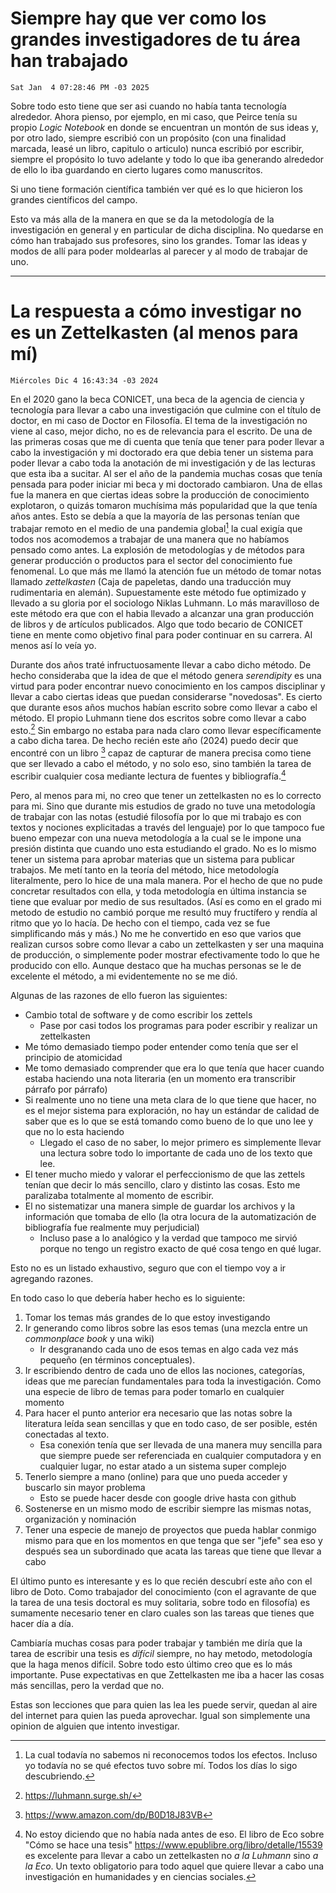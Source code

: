 # Siempre hay que ver como los grandes investigadores de tu área han trabajado

`Sat Jan  4 07:28:46 PM -03 2025`

Sobre todo esto tiene que ser asi cuando no había tanta tecnología alrededor.
Ahora pienso, por ejemplo, en mi caso, que Peirce tenía su propio *Logic Notebook*
en donde se encuentran un montón de sus ideas y, por otro lado,
siempre escribió con un propósito (con una finalidad marcada, leasé un libro, capitulo o articulo)
nunca escribió por escribir, siempre el propósito lo tuvo adelante
y todo lo que iba generando alrededor de ello lo iba guardando en cierto lugares
como manuscritos.

Si uno tiene formación científica también ver qué es lo que hicieron los grandes científicos
del campo.

Esto va más alla de la manera en que se da la metodología de la investigación
en general y en particular de dicha disciplina.
No quedarse en cómo han trabajado sus profesores, sino los grandes.
Tomar las ideas y modos de allí para poder moldearlas al parecer y al modo de trabajar de uno.

---

# La respuesta a cómo investigar no es un Zettelkasten (al menos para mí)

`Miércoles Dic 4 16:43:34 -03 2024`

En el 2020 gano la beca CONICET, una beca de la agencia de ciencia y tecnología
para llevar a cabo una investigación que culmine con el título de doctor,
en mi caso de Doctor en Filosofía.
El tema de la investigación no viene al caso, mejor dicho,
no es de relevancia para el escrito.
De una de las primeras cosas que me di cuenta que
tenía que tener para poder llevar
a cabo la investigación y mi doctorado era que
debia tener un sistema para poder
llevar a cabo toda la anotación de mi investigación y
de las lecturas que esta iba a sucitar.
Al ser el año de la pandemia muchas cosas que
tenía pensada para poder iniciar mi beca
y mi doctorado cambiaron.
Una de ellas fue la manera en que ciertas ideas sobre la producción de conocimiento explotaron,
o quizás tomaron muchísima más popularidad que la que tenía años antes.
Esto se debía a que la mayoría de las personas tenían que trabajar remoto en el
medio de una pandemia global[^1]
la cual exigía que todos nos acomodemos a trabajar de una manera que
no habíamos pensado como antes.
La explosión de metodologías y de métodos para generar producción o
productos para el sector del conocimiento fue fenomenal.
Lo que más me llamó la atención fue un método de tomar notas llamado *zettelkasten*
(Caja de papeletas, dando una traducción muy rudimentaria en alemán).
Supuestamente este método fue optimizado y
llevado a su gloria por el sociologo Niklas Luhmann.
Lo más maravilloso de este método era que
con el habia llevado a alcanzar una gran producción
de libros y de artículos publicados.
Algo que todo becario de CONICET tiene en mente
como objetivo final para poder continuar en su carrera.
Al menos así lo veía yo.

[^1]: La cual todavía no sabemos ni reconocemos todos los efectos. Incluso yo todavía no se qué efectos tuvo sobre mí. Todos los días lo sigo descubriendo.

Durante dos años traté infructuosamente llevar a cabo dicho método.
De hecho consideraba que la idea de que el método genera *serendipity*
es una virtud para poder encontrar nuevo conocimiento en los campos disciplinar
y llevar a cabo ciertas ideas que puedan considerarse "novedosas".
Es cierto que durante esos años muchos habían escrito sobre como llevar a cabo el método.
El propio Luhmann tiene dos escritos sobre como llevar a cabo esto.[^3]
Sin embargo no estaba para nada claro como llevar específicamente a cabo dicha tarea.
De hecho recién este año (2024) puedo decir que encontré con un libro [^4] capaz de
capturar de manera precisa como tiene que ser llevado a cabo el método,
y no solo eso, sino también la tarea de escribir cualquier cosa mediante
lectura de fuentes y bibliografía.[^2]

[^2]: No estoy diciendo que no había nada antes de eso. El libro de Eco sobre "Cómo se hace una tesis" <https://www.epublibre.org/libro/detalle/15539> es excelente para llevar a cabo un zettelkasten no *a la Luhmann* sino *a la Eco*. Un texto obligatorio para todo aquel que quiere llevar a cabo una investigación en humanidades y en ciencias sociales.

[^3]: <https://luhmann.surge.sh/>

[^4]: <https://www.amazon.com/dp/B0D18J83VB> 

Pero, al menos para mi,
no creo que tener un zettelkasten no es lo correcto para mi.
Sino que durante mis estudios de grado no tuve una metodología de trabajar con las notas
(estudié filosofía por lo que mi trabajo es con textos y nociones explicitadas a través del lenguaje)
por lo que tampoco fue bueno empezar con una nueva metodología a la cual se le
impone una presión distinta que cuando uno esta estudiando el grado.
No es lo mismo tener un sistema para aprobar materias que un sistema para publicar trabajos.
Me metí tanto en la teoría del método, hice metodología literalmente,
pero lo hice de una mala manera.
Por el hecho de que no pude concretar resultados con ella,
y toda metodología en última instancia se tiene que evaluar por medio de sus resultados.
(Así es como en el grado mi metodo de estudio no cambió porque me resultó muy fructífero
y rendía al ritmo que yo lo hacía.
De hecho con el tiempo, cada vez se fue simplificando más y más.)
No me he convertido en eso que varios que realizan cursos sobre
como llevar a cabo un zettelkasten y ser una maquina de producción,
o simplemente poder mostrar efectivamente todo lo que he producido con ello.
Aunque destaco que ha muchas personas se le de excelente el método,
a mi evidentemente no se me dió.

Algunas de las razones de ello fueron las siguientes:

- Cambio total de software y de como escribir los zettels
    - Pase por casi todos los programas para poder escribir y realizar un zettelkasten
- Me tómo demasiado tiempo poder entender como tenía que ser el principio de atomicidad
- Me tomo demasiado comprender que era lo que tenía que hacer cuando estaba haciendo
  una nota literaria (en un momento era transcribir párrafo por párrafo)
- Si realmente uno no tiene una meta clara de lo que tiene que hacer,
  no es el mejor sistema para exploración,
  no hay un estándar de calidad de saber que es lo que se está tomando como bueno
  de lo que uno lee y que no lo esta haciendo
    - Llegado el caso de no saber, lo mejor primero es simplemente llevar una lectura
      sobre todo lo importante de cada uno de los texto que lee.
- El tener mucho miedo y valorar el perfeccionismo de que las zettels tenían que
  decir lo más sencillo, claro y distinto las cosas.
  Esto me paralizaba totalmente al momento de escribir.
- El no sistematizar una manera simple de guardar los archivos y la información
  que tomaba de ello
  (la otra locura de la automatización de bibliografía fue realmente muy perjudicial)
  - Incluso pase a lo analógico y la verdad que tampoco me sirvió
    porque no tengo un registro exacto de qué cosa tengo en qué lugar.

Esto no es un listado exhaustivo, seguro que con el tiempo voy a ir agregando razones.

En todo caso lo que debería haber hecho es lo siguiente:

1. Tomar los temas más grandes de lo que estoy investigando
1. Ir generando como libros sobre las esos temas 
   (una mezcla entre un *commonplace book* y una wiki)
   - Ir desgranando cada uno de esos temas en algo cada vez más pequeño
     (en términos conceptuales).
1. Ir escribiendo dentro de cada uno de ellos las nociones, categorías, ideas
   que me parecían fundamentales para toda la investigación.
   Como una especie de libro de temas para poder tomarlo en cualquier momento
1. Para hacer el punto anterior era necesario que las notas sobre la literatura leída
   sean sencillas y que en todo caso, de ser posible, estén conectadas al texto.
   - Esa conexión tenía que ser llevada de una manera muy sencilla para que siempre
     puede ser referenciada en cualquier computadora y en cualquier lugar,
     no estar atado a un sistema super complejo
1. Tenerlo siempre a mano (online) para que uno pueda acceder y buscarlo sin mayor problema
    - Esto se puede hacer desde con google drive hasta con github
1. Sostenerse en un mismo modo de escribir siempre las mismas notas, organización y nominación
1. Tener una especie de manejo de proyectos que pueda hablar conmigo mismo
   para que en los momentos en que tenga que ser "jefe" sea eso y después sea
   un subordinado que acata las tareas que tiene que llevar a cabo

El último punto es interesante y es lo que recién descubrí este año con el libro de Doto.
Como trabajador del conocimiento
(con el agravante de que la tarea de una tesis doctoral es muy solitaria,
sobre todo en filosofía)
es sumamente necesario tener en claro cuales son las tareas que tienes que hacer día a día.

Cambiaría muchas cosas para poder trabajar y
también me diría que la tarea de escribir una tesis es *difícil* siempre,
no hay metodo, metodología que la haga menos difícil.
Sobre todo esto último creo que es lo más importante.
Puse expectativas en que Zettelkasten me iba a hacer las cosas más sencillas,
pero la verdad que no.

Estas son lecciones que para quien las lea les puede servir,
quedan al aire del internet para quien las pueda aprovechar.
Igual son simplemente una opinion de alguien que intento investigar.
